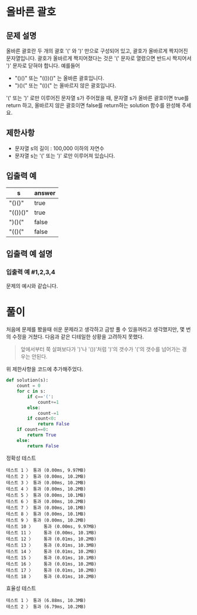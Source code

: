 # 올바른 괄호
## 문제 설명
올바른 괄호란 두 개의 괄호 '(' 와 ')' 만으로 구성되어 있고, 괄호가 올바르게 짝지어진 문자열입니다. 괄호가 올바르게 짝지어졌다는 것은 '(' 문자로 열렸으면 반드시 짝지어서 ')' 문자로 닫혀야 합니다.
예를들어

- "()()" 또는 "(())()" 는 올바른 괄호입니다.
- ")()(" 또는 "(()(" 는 올바르지 않은 괄호입니다.

'(' 또는 ')' 로만 이루어진 문자열 s가 주어졌을 때, 문자열 s가 올바른 괄호이면 true를 return 하고, 올바르지 않은 괄호이면 false를 return하는 solution 함수를 완성해 주세요.

## 제한사항
- 문자열 s의 길이 : 100,000 이하의 자연수
- 문자열 s는 '(' 또는 ')' 로만 이루어져 있습니다.
## 입출력 예
|s|answer|
|---|---|
|"()()"|true|
|"(())()"|true|
|")()("|false|
|"(()("|false|
## 입출력 예 설명
### 입출력 예 #1,2,3,4
문제의 예시와 같습니다.
# 풀이
처음에 문제를 봤을때 쉬운 문제라고 생각하고 금방 풀 수 있을꺼라고 생각했지만, 몇 번의 수정을 거쳤다. 다음과 같은 디테일한 상황을 고려하지 못했다.
> 앞에서부터 쭉 살펴보다가 ')'나 '())'처럼 ')'의 갯수가 '('의 갯수를 넘어가는 경우는 안된다.

위 제한사항을 코드에 추가해주었다.
```python
def solution(s):
    count = 0
    for c in s:
        if c=='(':
            count+=1
        else:
            count-=1
        if count<0:
            return False
    if count==0:
        return True
    else:
        return False
```
정확성  테스트
```
테스트 1 〉	통과 (0.00ms, 9.97MB)
테스트 2 〉	통과 (0.00ms, 10.2MB)
테스트 3 〉	통과 (0.00ms, 10.2MB)
테스트 4 〉	통과 (0.00ms, 10.2MB)
테스트 5 〉	통과 (0.00ms, 10.1MB)
테스트 6 〉	통과 (0.00ms, 10.2MB)
테스트 7 〉	통과 (0.00ms, 10.1MB)
테스트 8 〉	통과 (0.00ms, 10.1MB)
테스트 9 〉	통과 (0.00ms, 10.2MB)
테스트 10 〉	통과 (0.00ms, 9.97MB)
테스트 11 〉	통과 (0.00ms, 10.1MB)
테스트 12 〉	통과 (0.01ms, 10.2MB)
테스트 13 〉	통과 (0.01ms, 10.3MB)
테스트 14 〉	통과 (0.01ms, 10.2MB)
테스트 15 〉	통과 (0.01ms, 10.1MB)
테스트 16 〉	통과 (0.01ms, 10.2MB)
테스트 17 〉	통과 (0.01ms, 10.2MB)
테스트 18 〉	통과 (0.01ms, 10.2MB)
```
효율성  테스트
```
테스트 1 〉	통과 (6.88ms, 10.3MB)
테스트 2 〉	통과 (6.79ms, 10.2MB)
```
